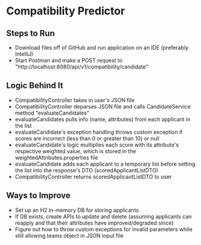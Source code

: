 # Compatibility Predictor

## Steps to Run
- Download files off of GitHub and run application on an IDE (preferably IntelliJ)
- Start Postman and make a POST request to "http://localhost:8080/api/v1/compatibility/candidate"

## Logic Behind It
- CompatibilityController takes in user's JSON file
- CompatibilityController deparses JSON file and calls CandidateService method "evaluateCandidates"
- evaluateCandidates pulls info (name, attributes) from each applicant in the list
- evaluateCandidate's exception handling throws custom exception if scores are incorrect (less than 0 or greater than 10) or null
- evaluateCandidate's logic multiplies each score with its attribute's respective weighted value, which is stored in the weightedAttributes.properties file
- evaluateCandidate adds each applicant to a temporary list before setting the list into the response's DTO (scoredApplicantListDTO)
- CompatibilityController returns scoredApplicantListDTO to user

## Ways to Improve
- Set up an H2 in-memory DB for storing applicants
- If DB exists, create APIs to update and delete (assuming applicants can reapply and that their attributes have improved/degraded since)
- Figure out how to throw custom exceptions for invalid parameters while still allowing teams object in JSON input file


